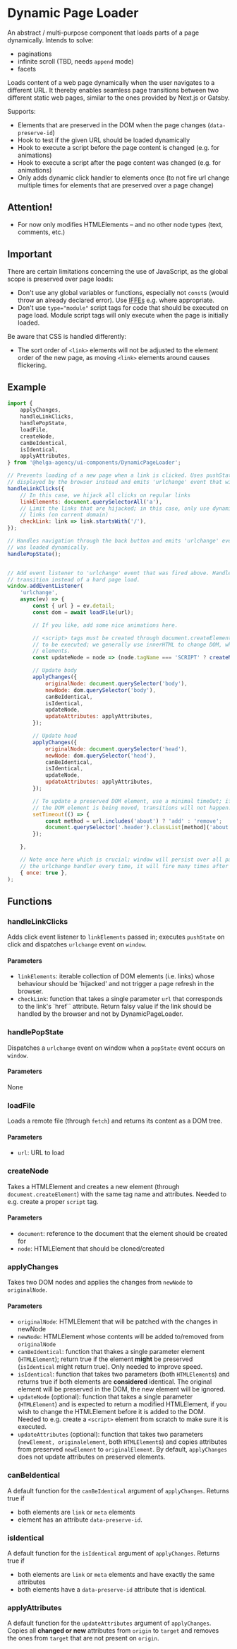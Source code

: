 # Dynamic Page Loader

An abstract / multi-purpose component that loads parts of a page dynamically. Intends to solve:
- paginations
- infinite scroll (TBD, needs `append` mode)
- facets

Loads content of a web page dynamically when the user navigates to a different URL. It thereby
enables seamless page transitions between two different static web pages, similar to the ones
provided by Next.js or Gatsby.

Supports:
- Elements that are preserved in the DOM when the page changes (`data-preserve-id`)
- Hook to test if the given URL should be loaded dynamically
- Hook to execute a script before the page content is changed (e.g. for animations)
- Hook to execute a script after the page content was changed (e.g. for animations)
- Only adds dynamic click handler to elements once (to not fire url change multiple times for
elements that are preserved over a page change)

## Attention!
- For now only modifies HTMLElements – and no other node types (text, comments, etc.)

## Important

There are certain limitations concerning the use of JavaScript, as the global scope is preserved
over page loads:
- Don't use any global variables or functions, especially not `const`s (would throw an already
declared error). Use [IFFEs](https://developer.mozilla.org/en-US/docs/Glossary/IIFE) e.g. where
appropriate.
- Don't use `type="module"` script tags for code that should be executed on page load. Module
script tags will only execute when the page is initially loaded.

Be aware that CSS is handled differently:
- The sort order of `<link>` elements will not be adjusted to the element order of the new page,
as moving `<link>` elements around causes flickering.

## Example

````javascript
import {
    applyChanges,
    handleLinkClicks,
    handlePopState,
    loadFile,
    createNode,
    canBeIdentical,
    isIdentical,
    applyAttributes,
} from '@helga-agency/ui-components/DynamicPageLoader';

// Prevents loading of a new page when a link is clicked. Uses pushState to update the URL 
// displayed by the browser instead and emits 'urlchange' event that will be handled later.
handleLinkClicks({
    // In this case, we hijack all clicks on regular links
    linkElements: document.querySelectorAll('a'),
    // Limit the links that are hijacked; in this case, only use dynamic page loader for absolute
    // links (on current domain)
    checkLink: link => link.startsWith('/'),
});

// Handles navigation through the back button and emits 'urlchange' event if the previous page
// was loaded dynamically.
handlePopState();


// Add event listener to 'urlchange' event that was fired above. Handle URL change with a smooth
// transition instead of a hard page load.
window.addEventListener(
    'urlchange',
    async(ev) => {
        const { url } = ev.detail;
        const dom = await loadFile(url);

        // If you like, add some nice animations here.

        // <script> tags must be created through document.createElement and appended to DOM in order
        // to be executed; we generally use innerHTML to change DOM, which does not execute script
        // elements.
        const updateNode = node => (node.tagName === 'SCRIPT' ? createNode(document, node) : node);

        // Update body
        applyChanges({
            originalNode: document.querySelector('body'),
            newNode: dom.querySelector('body'),
            canBeIdentical,
            isIdentical,
            updateNode,
            updateAttributes: applyAttributes,
        });

        // Update head
        applyChanges({
            originalNode: document.querySelector('head'),
            newNode: dom.querySelector('head'),
            canBeIdentical,
            isIdentical,
            updateNode,
            updateAttributes: applyAttributes,
        });

        // To update a preserved DOM element, use a minimal timeOut; if we add the class while
        // the DOM element is being moved, transitions will not happen.
        setTimeout(() => {
            const method = url.includes('about') ? 'add' : 'remove';
            document.querySelector('.header').classList[method]('about');
        });

    },

    // Note once here which is crucial; window will persist over all page changes. If we add
    // the urlchange handler every time, it will fire many times after many page reloads.
    { once: true },
);
````



## Functions

### handleLinkClicks

Adds click event listener to `linkElements` passed in; executes `pushState` on click and dispatches
`urlchange` event on `window`.

#### Parameters
- `linkElements`: iterable collection of DOM elements (i.e. links) whose behaviour should be
'hijacked' and not trigger a page refresh in the browser.
- `checkLink`: function that takes a single parameter `url` that corresponds to the link's `href``
attribute. Return falsy value if the link should be handled by the browser and not by
DynamicPageLoader.



### handlePopState

Dispatches a `urlchange` event on window when a `popState` event occurs on `window`.

#### Parameters
None



### loadFile

Loads a remote file (through `fetch`) and returns its content as a DOM tree.

#### Parameters
- `url`: URL to load



### createNode

Takes a HTMLElement and creates a new element (through `document.createElement`) with the same
tag name and attributes. Needed to e.g. create a proper `script` tag.

#### Parameters
- `document`: reference to the document that the element should be created for
- `node`: HTMLElement that should be cloned/created



### applyChanges

Takes two DOM nodes and applies the changes from `newNode` to `originalNode`.

#### Parameters
- `originalNode`: HTMLElement that will be patched with the changes in newNode
- `newNode`: HTMLElement whose contents will be added to/removed from `originalNode`
- `canBeIdentical`: function that thakes a single parameter element (`HTMLElement`); return true if
the element **might** be preserved (`isIdentical` might return true). Only needed to improve speed.
- `isIdentical`: function that takes two parameters (both `HTMLElement`s) and returns true if both
elements are **considered** identical. The original element will be preserved in the DOM, the new
element will be ignored.
- `updateNode` (optional): function that takes a single parameter (`HTMLElement`) and is expected
to return a modified HTMLElement, if you wish to change the HTMLElement before it is added to the
DOM. Needed to e.g. create a `<script>` element from scratch to make sure it is executed.
- `updateAttributes` (optional): function that takes two parameters (`newElement, originalelement`,
both `HTMLElement`s) and copies attributes from preserved `newElement` to `originalElement`. By
default, `applyChanges` does not update attributes on preserved elements.


### canBeIdentical

A default function for the `canBeIdentical` argument of `applyChanges`. Returns true if
- both elements are `link` or `meta` elements
- element has an attribute `data-preserve-id`.


### isIdentical

A default function for the `isIdentical` argument of `applyChanges`. Returns true if
- both elements are `link` or `meta` elements and have exactly the same attributes
- both elements have a `data-preserve-id` attribute that is identical.


### applyAttributes

A default function for the `updateAttributes` argument of `applyChanges`. Copies all **changed or
new** attributes from `origin` to `target` and removes the ones from `target` that are not present
on `origin`.

